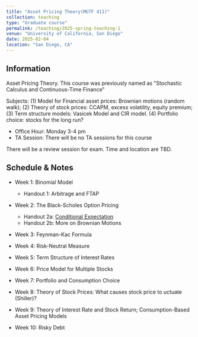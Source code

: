 ```yaml
---
title: "Asset Pricing Theory(MGTF 411)"
collection: teaching
type: "Graduate course"
permalink: /teaching/2025-spring-teaching-1
venue: "University of California, San Diego"
date: 2025-02-04
location: "San Diego, CA"
---
```


## Information
Asset Pricing Theory. This course was previously named as "Stochastic Calculus and Continuous-Time Finance"

Subjects: (1) Model for Financial asset prices: Brownian motions (random walk);
(2) Theory of stock prices: CCAPM, excess volatility, equity premium; (3) Term structure models: Vasicek Model and CIR model. (4) Portfolio choice: stocks for the long run?

+ Office Hour: Monday 3-4 pm
+ TA Session: There will be no TA sessions for this course

There will be a review session for exam. Time and location are TBD.
## Schedule & Notes
+ Week 1: Binomial Model
  + Handout 1: Arbitrage and FTAP

+ Week 2: The Black-Scholes Option Pricing
  + Handout 2a: [Conditional Expectation](../files/Notes/Notes_on_conditional_expectation.pdf)
  + Handout 2b: More on Brownian Motions
+ Week 3: Feynman-Kac Formula
+ Week 4: Risk-Neutral Measure
+ Week 5: Term Structure of Interest Rates
+ Week 6: Price Model for Multiple Stocks
+ Week 7: Portfolio and Consumption Choice
+ Week 8: Theory of Stock Prices: What causes stock price to
  uctuate (Shiller)?
+ Week 9: Theory of Interest Rate and Stock Return; Consumption-Based Asset Pricing Models
+ Week 10: Risky Debt
